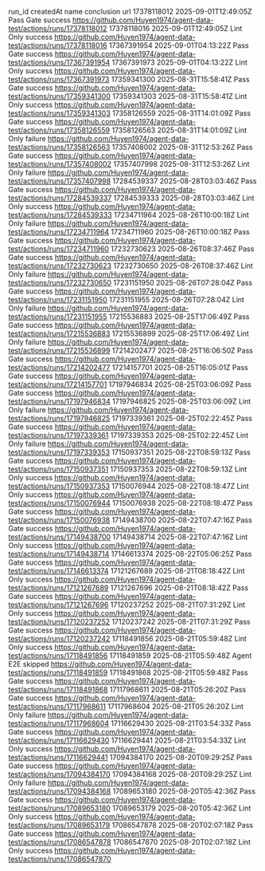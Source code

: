 run_id	createdAt	name	conclusion	url
17378118012	2025-09-01T12:49:05Z	Pass Gate	success	https://github.com/Huyen1974/agent-data-test/actions/runs/17378118012
17378118016	2025-09-01T12:49:05Z	Lint Only	success	https://github.com/Huyen1974/agent-data-test/actions/runs/17378118016
17367391954	2025-09-01T04:13:22Z	Pass Gate	success	https://github.com/Huyen1974/agent-data-test/actions/runs/17367391954
17367391973	2025-09-01T04:13:22Z	Lint Only	success	https://github.com/Huyen1974/agent-data-test/actions/runs/17367391973
17359341300	2025-08-31T15:58:41Z	Pass Gate	success	https://github.com/Huyen1974/agent-data-test/actions/runs/17359341300
17359341303	2025-08-31T15:58:41Z	Lint Only	success	https://github.com/Huyen1974/agent-data-test/actions/runs/17359341303
17358126559	2025-08-31T14:01:09Z	Pass Gate	success	https://github.com/Huyen1974/agent-data-test/actions/runs/17358126559
17358126563	2025-08-31T14:01:09Z	Lint Only	failure	https://github.com/Huyen1974/agent-data-test/actions/runs/17358126563
17357408002	2025-08-31T12:53:26Z	Pass Gate	success	https://github.com/Huyen1974/agent-data-test/actions/runs/17357408002
17357407998	2025-08-31T12:53:26Z	Lint Only	failure	https://github.com/Huyen1974/agent-data-test/actions/runs/17357407998
17284539337	2025-08-28T03:03:46Z	Pass Gate	success	https://github.com/Huyen1974/agent-data-test/actions/runs/17284539337
17284539333	2025-08-28T03:03:46Z	Lint Only	success	https://github.com/Huyen1974/agent-data-test/actions/runs/17284539333
17234711964	2025-08-26T10:00:18Z	Lint Only	failure	https://github.com/Huyen1974/agent-data-test/actions/runs/17234711964
17234711960	2025-08-26T10:00:18Z	Pass Gate	success	https://github.com/Huyen1974/agent-data-test/actions/runs/17234711960
17232730623	2025-08-26T08:37:46Z	Pass Gate	success	https://github.com/Huyen1974/agent-data-test/actions/runs/17232730623
17232730650	2025-08-26T08:37:46Z	Lint Only	failure	https://github.com/Huyen1974/agent-data-test/actions/runs/17232730650
17231151950	2025-08-26T07:28:04Z	Pass Gate	success	https://github.com/Huyen1974/agent-data-test/actions/runs/17231151950
17231151955	2025-08-26T07:28:04Z	Lint Only	failure	https://github.com/Huyen1974/agent-data-test/actions/runs/17231151955
17215536883	2025-08-25T17:06:49Z	Pass Gate	success	https://github.com/Huyen1974/agent-data-test/actions/runs/17215536883
17215536899	2025-08-25T17:06:49Z	Lint Only	failure	https://github.com/Huyen1974/agent-data-test/actions/runs/17215536899
17214202477	2025-08-25T16:06:50Z	Pass Gate	success	https://github.com/Huyen1974/agent-data-test/actions/runs/17214202477
17214157701	2025-08-25T16:05:01Z	Pass Gate	success	https://github.com/Huyen1974/agent-data-test/actions/runs/17214157701
17197946834	2025-08-25T03:06:09Z	Pass Gate	success	https://github.com/Huyen1974/agent-data-test/actions/runs/17197946834
17197946825	2025-08-25T03:06:09Z	Lint Only	failure	https://github.com/Huyen1974/agent-data-test/actions/runs/17197946825
17197339361	2025-08-25T02:22:45Z	Pass Gate	success	https://github.com/Huyen1974/agent-data-test/actions/runs/17197339361
17197339353	2025-08-25T02:22:45Z	Lint Only	failure	https://github.com/Huyen1974/agent-data-test/actions/runs/17197339353
17150937351	2025-08-22T08:59:13Z	Pass Gate	success	https://github.com/Huyen1974/agent-data-test/actions/runs/17150937351
17150937353	2025-08-22T08:59:13Z	Lint Only	success	https://github.com/Huyen1974/agent-data-test/actions/runs/17150937353
17150076944	2025-08-22T08:18:47Z	Lint Only	success	https://github.com/Huyen1974/agent-data-test/actions/runs/17150076944
17150076938	2025-08-22T08:18:47Z	Pass Gate	success	https://github.com/Huyen1974/agent-data-test/actions/runs/17150076938
17149438700	2025-08-22T07:47:16Z	Pass Gate	success	https://github.com/Huyen1974/agent-data-test/actions/runs/17149438700
17149438714	2025-08-22T07:47:16Z	Lint Only	success	https://github.com/Huyen1974/agent-data-test/actions/runs/17149438714
17146613374	2025-08-22T05:06:25Z	Pass Gate	success	https://github.com/Huyen1974/agent-data-test/actions/runs/17146613374
17121267689	2025-08-21T08:18:42Z	Lint Only	success	https://github.com/Huyen1974/agent-data-test/actions/runs/17121267689
17121267696	2025-08-21T08:18:42Z	Pass Gate	success	https://github.com/Huyen1974/agent-data-test/actions/runs/17121267696
17120237252	2025-08-21T07:31:29Z	Lint Only	success	https://github.com/Huyen1974/agent-data-test/actions/runs/17120237252
17120237242	2025-08-21T07:31:29Z	Pass Gate	success	https://github.com/Huyen1974/agent-data-test/actions/runs/17120237242
17118491856	2025-08-21T05:59:48Z	Lint Only	success	https://github.com/Huyen1974/agent-data-test/actions/runs/17118491856
17118491859	2025-08-21T05:59:48Z	Agent E2E	skipped	https://github.com/Huyen1974/agent-data-test/actions/runs/17118491859
17118491868	2025-08-21T05:59:48Z	Pass Gate	success	https://github.com/Huyen1974/agent-data-test/actions/runs/17118491868
17117968611	2025-08-21T05:26:20Z	Pass Gate	success	https://github.com/Huyen1974/agent-data-test/actions/runs/17117968611
17117968604	2025-08-21T05:26:20Z	Lint Only	failure	https://github.com/Huyen1974/agent-data-test/actions/runs/17117968604
17116629430	2025-08-21T03:54:33Z	Pass Gate	success	https://github.com/Huyen1974/agent-data-test/actions/runs/17116629430
17116629441	2025-08-21T03:54:33Z	Lint Only	success	https://github.com/Huyen1974/agent-data-test/actions/runs/17116629441
17094384170	2025-08-20T09:29:25Z	Pass Gate	success	https://github.com/Huyen1974/agent-data-test/actions/runs/17094384170
17094384168	2025-08-20T09:29:25Z	Lint Only	failure	https://github.com/Huyen1974/agent-data-test/actions/runs/17094384168
17089653180	2025-08-20T05:42:36Z	Pass Gate	success	https://github.com/Huyen1974/agent-data-test/actions/runs/17089653180
17089653179	2025-08-20T05:42:36Z	Lint Only	success	https://github.com/Huyen1974/agent-data-test/actions/runs/17089653179
17086547878	2025-08-20T02:07:18Z	Pass Gate	success	https://github.com/Huyen1974/agent-data-test/actions/runs/17086547878
17086547870	2025-08-20T02:07:18Z	Lint Only	success	https://github.com/Huyen1974/agent-data-test/actions/runs/17086547870
